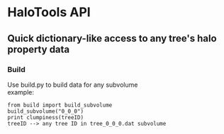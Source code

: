 HaloTools API
====================

Quick dictionary-like access to any tree's halo property data
---------------------

### Build
Use build.py to build data for any subvolume <br>
example: <br>

	from build import build_subvolume
	build_subvolume("0_0_0")
	print clumpiness(treeID)
	treeID --> any tree ID in tree_0_0_0.dat subvolume